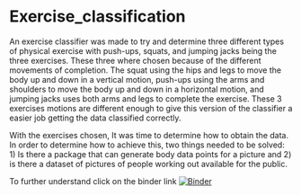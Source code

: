 # Exercise_classification

An exercise classifier was made to try and determine three different types of 
physical exercise with push-ups, squats, and jumping jacks being the three exercises. These three where 
chosen because of the different movements of completion. The squat using the hips and legs to move 
the body up and down in a vertical motion, push-ups using the arms and shoulders to move the body up 
and down in a horizontal motion, and jumping jacks uses both arms and legs to complete the exercise.
These 3 exercises motions are different enough to give this version of the classifier a easier job getting 
the data classified correctly. 

With the exercises chosen, It was time to determine how to obtain the data. In order to 
determine how to achieve this, two things needed to be solved: 1) Is there a package that can generate 
body data points for a picture and 2) is there a dataset of pictures of people working out available for 
the public.

To further understand click on the binder link 
[![Binder](https://mybinder.org/badge_logo.svg)](https://mybinder.org/v2/gh/pmundot/Exercise_Classification/HEAD?labpath=https%3A%2F%2Fgithub.com%2Fpmundot%2FExercise_Classification%2Fblob%2Fmain%2FExercise%2520Classification.ipynb)

